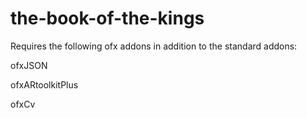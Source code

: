 # the-book-of-the-kings

Requires the following ofx addons in addition to the standard addons:

ofxJSON

ofxARtoolkitPlus

ofxCv
